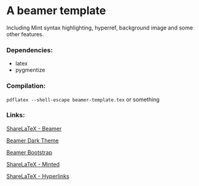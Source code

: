 # A beamer template

Including Mint syntax highlighting, hyperref, background image and some other features.

### Dependencies:

* latex
* pygmentize

### Compilation:

`pdflatex --shell-escape beamer-template.tex`
or something 

### Links:

[ShareLaTeX - Beamer](https://www.sharelatex.com/learn/Beamer)

[Beamer Dark Theme](https://tex.stackexchange.com/questions/57477/beamer-dark-theme)

[Beamer Bootstrap](https://github.com/ConradIrwin/beamer-bootstrap)

[ShareLaTeX - Minted](https://www.sharelatex.com/learn/Code_Highlighting_with_minted)

[ShareLaTeX - Hyperlinks](https://www.sharelatex.com/learn/Hyperlinks)

